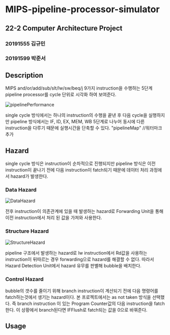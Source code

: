 # MIPS-pipeline-processor-simulator

## 22-2 Computer Architecture Project
### 20191555 김규민
### 20191599 박준서

## Description
MIPS and/or/add/sub/slt/lw/sw/beq/j 9가지 instruction을 수행하는 5단계 pipeline processor를 cycle 단위로 시각화 하여 보여준다. 

![pipelinePerformance](https://user-images.githubusercontent.com/54925443/204225452-eba3f83d-cdb6-4bf6-a20f-cb27dd9c0060.png)

single cycle 방식에서는 하나의 instruction의 수행을 끝낸 후 다음 cycle을 실행하지만 pipeline 방식에서는 IF, ID, EX, MEM, WB 5단계로 나누어 동시에 다른 instruction을 다루기 때문에 실행시간을 단축할 수 있다.
"pipelineMap" //워터마크 추가

## Hazard
single cycle 방식은 instruction이 순차적으로 진행되지만 pipeline 방식은 이전 instruction이 끝나기 전에 다음 instruction이 fatch되기 때문에 데이터 처리 과정에서 hazard가 발생한다.

### Data Hazard
![DataHazard](https://user-images.githubusercontent.com/54925443/204225772-ad19a38a-b712-42a5-a147-e2021676506a.png)

전후 instruction이 의존관계에 있을 때 발생하는 hazard로 Forwarding Unit을 통해 이전 instruction에서 처리 된 값을 가져와 사용한다.

### Structure Hazard
![StructureHazard](https://user-images.githubusercontent.com/54925443/204225805-338b3629-4698-42af-93b1-147451097bcf.png)

pipeline 구조에서 발생하는 hazard로 lw instruction에서 Rd값을 사용하는 instruction이 뒤따르는 경우 forwarding으로 hazard를 해결할 수 없다. 따라서 Hazard Detection Unit에서 hazard 유무를 판별해 bubble을 배치한다.

### Control Hazard
bubble의 갯수를 줄이기 위해 branch instruction이 계산되기 전에 다음 명령어를 fatch하는것에서 생기는 hazard이다. 본 프로젝트에서는 as not taken 방식을 선택했다. 즉 branch instruction 이 있는 Program Counter값의 다음 instruction을 fatch 한다. 이 상황에서 branch된다면 IFFlush로 fatch되는 값을 0으로 바꿔준다.

## Usage
